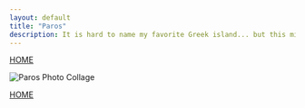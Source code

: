 ```yaml
---
layout: default
title: "Paros"
description: It is hard to name my favorite Greek island... but this might be it
---
```

[HOME](index.md)

![Paros Photo Collage](/img/paros.png)


[HOME](index.md)

